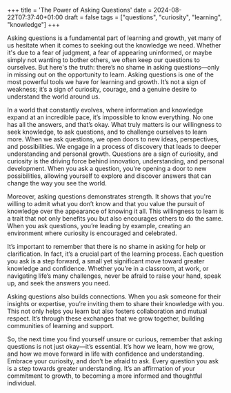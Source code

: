 +++
title = 'The Power of Asking Questions'
date = 2024-08-22T07:37:40+01:00
draft = false
tags = ["questions", "curiosity", "learning", "knowledge"]
+++

Asking questions is a fundamental part of learning and growth, yet many of us hesitate when it comes to seeking out the knowledge we need. Whether it's due to a fear of judgment, a fear of appearing uninformed, or maybe simply not wanting to bother others, we often keep our questions to ourselves. But here's the truth: there’s no shame in asking questions—only in missing out on the opportunity to learn. Asking questions is one of the most powerful tools we have for learning and growth. It’s not a sign of weakness; it’s a sign of curiosity, courage, and a genuine desire to understand the world around us.

In a world that constantly evolves, where information and knowledge expand at an incredible pace, it’s impossible to know everything. No one has all the answers, and that’s okay. What truly matters is our willingness to seek knowledge, to ask questions, and to challenge ourselves to learn more. When we ask questions, we open doors to new ideas, perspectives, and possibilities. We engage in a process of discovery that leads to deeper understanding and personal growth. Questions are a sign of curiosity, and curiosity is the driving force behind innovation, understanding, and personal development. When you ask a question, you're opening a door to new possibilities, allowing yourself to explore and discover answers that can change the way you see the world.

Moreover, asking questions demonstrates strength. It shows that you're willing to admit what you don’t know and that you value the pursuit of knowledge over the appearance of knowing it all. This willingness to learn is a trait that not only benefits you but also encourages others to do the same. When you ask questions, you’re leading by example, creating an environment where curiosity is encouraged and celebrated.

It’s important to remember that there is no shame in asking for help or clarification. In fact, it’s a crucial part of the learning process. Each question you ask is a step forward, a small yet significant move toward greater knowledge and confidence. Whether you’re in a classroom, at work, or navigating life’s many challenges, never be afraid to raise your hand, speak up, and seek the answers you need.

Asking questions also builds connections. When you ask someone for their insights or expertise, you’re inviting them to share their knowledge with you. This not only helps you learn but also fosters collaboration and mutual respect. It’s through these exchanges that we grow together, building communities of learning and support.

So, the next time you find yourself unsure or curious, remember that asking questions is not just okay—it’s essential. It’s how we learn, how we grow, and how we move forward in life with confidence and understanding. Embrace your curiosity, and don’t be afraid to ask. Every question you ask is a step towards greater understanding. It’s an affirmation of your commitment to growth, to becoming a more informed and thoughtful individual.